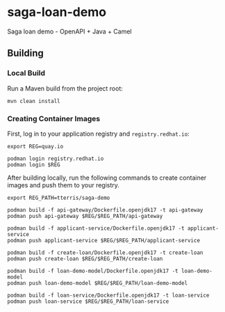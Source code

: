 # saga-loan-demo
Saga loan demo - OpenAPI + Java + Camel

## Building 

### Local Build

Run a Maven build from the project root:

```
mvn clean install
```

### Creating Container Images

First, log in to your application registry and `registry.redhat.io`:

```
export REG=quay.io

podman login registry.redhat.io
podman login $REG
```

After building locally, run the following commands to create container images and push them to your registry.

```
export REG_PATH=tterris/saga-demo

podman build -f api-gateway/Dockerfile.openjdk17 -t api-gateway
podman push api-gateway $REG/$REG_PATH/api-gateway

podman build -f applicant-service/Dockerfile.openjdk17 -t applicant-service
podman push applicant-service $REG/$REG_PATH/applicant-service

podman build -f create-loan/Dockerfile.openjdk17 -t create-loan
podman push create-loan $REG/$REG_PATH/create-loan

podman build -f loan-demo-model/Dockerfile.openjdk17 -t loan-demo-model
podman push loan-demo-model $REG/$REG_PATH/loan-demo-model

podman build -f loan-service/Dockerfile.openjdk17 -t loan-service
podman push loan-service $REG/$REG_PATH/loan-service
```
